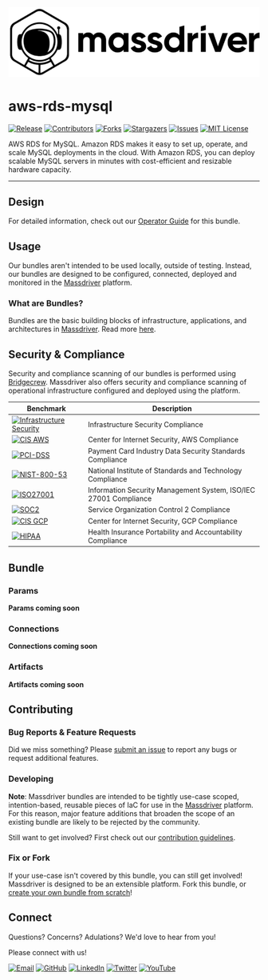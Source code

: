 




[![Massdriver][logo]][website]

# aws-rds-mysql

[![Release][release_shield]][release_url]
[![Contributors][contributors_shield]][contributors_url]
[![Forks][forks_shield]][forks_url]
[![Stargazers][stars_shield]][stars_url]
[![Issues][issues_shield]][issues_url]
[![MIT License][license_shield]][license_url]

<!--
##### STILL NEED TO GET SLACK WORKING ###
[!["Slack Community"](%s)][slack]
-->


AWS RDS for MySQL. Amazon RDS makes it easy to set up, operate, and scale MySQL deployments in the cloud. With Amazon RDS, you can deploy scalable MySQL servers in minutes with cost-efficient and resizable hardware capacity.


---

## Design

For detailed information, check out our [Operator Guide](operator.mdx) for this bundle.

## Usage

Our bundles aren't intended to be used locally, outside of testing. Instead, our bundles are designed to be configured, connected, deployed and monitored in the [Massdriver][website] platform.

### What are Bundles?

Bundles are the basic building blocks of infrastructure, applications, and architectures in [Massdriver][website]. Read more [here](https://docs.massdriver.cloud/concepts/bundles).

## Security & Compliance

<!-- COMPLIANCE:START -->

Security and compliance scanning of our bundles is performed using [Bridgecrew](https://www.bridgecrew.cloud/). Massdriver also offers security and compliance scanning of operational infrastructure configured and deployed using the platform.

| Benchmark | Description |
|--------|---------------|
| [![Infrastructure Security](https://www.bridgecrew.cloud/badges/github/massdriver-cloud/aws-rds-mysql/general)](https://www.bridgecrew.cloud/link/badge?vcs=github&fullRepo=massdriver-cloud%2Faws-rds-mysql&benchmark=INFRASTRUCTURE+SECURITY) | Infrastructure Security Compliance |
| [![CIS AWS](https://www.bridgecrew.cloud/badges/github/massdriver-cloud/aws-rds-mysql/cis_aws)](https://www.bridgecrew.cloud/link/badge?vcs=github&fullRepo=massdriver-cloud%2Faws-rds-mysql&benchmark=CIS+AWS+V1.2) | Center for Internet Security, AWS Compliance |
| [![PCI-DSS](https://www.bridgecrew.cloud/badges/github/massdriver-cloud/aws-rds-mysql/pci)](https://www.bridgecrew.cloud/link/badge?vcs=github&fullRepo=massdriver-cloud%2Faws-rds-mysql&benchmark=PCI-DSS+V3.2) | Payment Card Industry Data Security Standards Compliance |
| [![NIST-800-53](https://www.bridgecrew.cloud/badges/github/massdriver-cloud/aws-rds-mysql/nist)](https://www.bridgecrew.cloud/link/badge?vcs=github&fullRepo=massdriver-cloud%2Faws-rds-mysql&benchmark=NIST-800-53) | National Institute of Standards and Technology Compliance |
| [![ISO27001](https://www.bridgecrew.cloud/badges/github/massdriver-cloud/aws-rds-mysql/iso)](https://www.bridgecrew.cloud/link/badge?vcs=github&fullRepo=massdriver-cloud%2Faws-rds-mysql&benchmark=ISO27001) | Information Security Management System, ISO/IEC 27001 Compliance |
| [![SOC2](https://www.bridgecrew.cloud/badges/github/massdriver-cloud/aws-rds-mysql/soc2)](https://www.bridgecrew.cloud/link/badge?vcs=github&fullRepo=massdriver-cloud%2Faws-rds-mysql&benchmark=SOC2)| Service Organization Control 2 Compliance |
| [![CIS GCP](https://www.bridgecrew.cloud/badges/github/massdriver-cloud/aws-rds-mysql/cis_gcp)](https://www.bridgecrew.cloud/link/badge?vcs=github&fullRepo=massdriver-cloud%2Faws-rds-mysql&benchmark=CIS+GCP+V1.1) | Center for Internet Security, GCP Compliance |
| [![HIPAA](https://www.bridgecrew.cloud/badges/github/massdriver-cloud/aws-rds-mysql/hipaa)](https://www.bridgecrew.cloud/link/badge?vcs=github&fullRepo=massdriver-cloud%2Faws-rds-mysql&benchmark=HIPAA) | Health Insurance Portability and Accountability Compliance |

<!-- COMPLIANCE:END -->

<!-- BEGINNING OF PRE-COMMIT-TERRAFORM DOCS HOOK -->
<!-- END OF PRE-COMMIT-TERRAFORM DOCS HOOK -->

## Bundle

### Params

<!-- PARAMS:START -->

**Params coming soon**

<!-- PARAMS:END -->

### Connections

<!-- CONNECTIONS:START -->

**Connections coming soon**

<!-- CONNECTIONS:END -->

### Artifacts

<!-- ARTIFACTS:START -->

**Artifacts coming soon**

<!-- ARTIFACTS:END -->

<!-- CONTRIBUTING:START -->

## Contributing

### Bug Reports & Feature Requests

Did we miss something? Please [submit an issue](https://github.com/massdriver-cloud/aws-rds-mysql/issues) to report any bugs or request additional features.

### Developing

**Note**: Massdriver bundles are intended to be tightly use-case scoped, intention-based, reusable pieces of IaC for use in the [Massdriver][website] platform. For this reason, major feature additions that broaden the scope of an existing bundle are likely to be rejected by the community.

Still want to get involved? First check out our [contribution guidelines](https://docs.massdriver.cloud/bundles/contributing).

### Fix or Fork

If your use-case isn't covered by this bundle, you can still get involved! Massdriver is designed to be an extensible platform. Fork this bundle, or [create your own bundle from scratch](https://docs.massdriver.cloud/bundles/development)!

<!-- CONTRIBUTING:END -->

## Connect

<!-- CONNECT:START -->

Questions? Concerns? Adulations? We'd love to hear from you!

Please connect with us!

[![Email][email_shield]][email_url]
[![GitHub][github_shield]][github_url]
[![LinkedIn][linkedin_shield]][linkedin_url]
[![Twitter][twitter_shield]][twitter_url]
[![YouTube][youtube_shield]][youtube_url]

<!-- markdownlint-disable -->

[logo]: https://raw.githubusercontent.com/massdriver-cloud/docs/main/static/img/logo-with-logotype-horizontal-400x110.svg
[docs]: https://docs.massdriver.cloud/?utm_source=github&utm_medium=readme&utm_campaign=aws-rds-mysql&utm_content=docs
[website]: https://www.massdriver.cloud/?utm_source=github&utm_medium=readme&utm_campaign=aws-rds-mysql&utm_content=website
[github]: https://github.com/massdriver-cloud?utm_source=github&utm_medium=readme&utm_campaign=aws-rds-mysql&utm_content=github
[slack]: https://massdriverworkspace.slack.com/?utm_source=github&utm_medium=readme&utm_campaign=aws-rds-mysql&utm_content=slack
[linkedin]: https://www.linkedin.com/company/massdriver/?utm_source=github&utm_medium=readme&utm_campaign=aws-rds-mysql&utm_content=linkedin



[contributors_shield]: https://img.shields.io/github/contributors/massdriver-cloud/aws-rds-mysql.svg?style=for-the-badge
[contributors_url]: https://github.com/massdriver-cloud/aws-rds-mysql/graphs/contributors
[forks_shield]: https://img.shields.io/github/forks/massdriver-cloud/aws-rds-mysql.svg?style=for-the-badge
[forks_url]: https://github.com/massdriver-cloud/aws-rds-mysql/network/members
[stars_shield]: https://img.shields.io/github/stars/massdriver-cloud/aws-rds-mysql.svg?style=for-the-badge
[stars_url]: https://github.com/massdriver-cloud/aws-rds-mysql/stargazers
[issues_shield]: https://img.shields.io/github/issues/massdriver-cloud/aws-rds-mysql.svg?style=for-the-badge
[issues_url]: https://github.com/massdriver-cloud/aws-rds-mysql/issues
[release_url]: https://github.com/massdriver-cloud/aws-rds-mysql/releases/latest
[release_shield]: https://img.shields.io/github/release/massdriver-cloud/aws-rds-mysql.svg?style=for-the-badge
[license_shield]: https://img.shields.io/github/license/massdriver-cloud/aws-rds-mysql.svg?style=for-the-badge
[license_url]: https://github.com/massdriver-cloud/aws-rds-mysql/blob/main/LICENSE


[email_url]: mailto:support@massdriver.cloud
[email_shield]: https://img.shields.io/badge/email-Massdriver-black.svg?style=for-the-badge&logo=mail.ru&color=000000
[github_url]: mailto:support@massdriver.cloud
[github_shield]: https://img.shields.io/badge/follow-Github-black.svg?style=for-the-badge&logo=github&color=181717
[linkedin_url]: https://linkedin.com/in/massdriver-cloud
[linkedin_shield]: https://img.shields.io/badge/follow-LinkedIn-black.svg?style=for-the-badge&logo=linkedin&color=0A66C2
[twitter_url]: https://twitter.com/massdriver?utm_source=github&utm_medium=readme&utm_campaign=aws-rds-mysql&utm_content=twitter
[twitter_shield]: https://img.shields.io/badge/follow-Twitter-black.svg?style=for-the-badge&logo=twitter&color=1DA1F2
[discourse_url]: https://community.massdriver.cloud?utm_source=github&utm_medium=readme&utm_campaign=aws-rds-mysql&utm_content=discourse
[discourse_shield]: https://img.shields.io/badge/join-Discourse-black.svg?style=for-the-badge&logo=discourse&color=000000
[youtube_url]: https://www.youtube.com/channel/UCfj8P7MJcdlem2DJpvymtaQ
[youtube_shield]: https://img.shields.io/badge/subscribe-Youtube-black.svg?style=for-the-badge&logo=youtube&color=FF0000
[reddit_url]: https://www.reddit.com/r/massdriver
[reddit_shield]: https://img.shields.io/badge/subscribe-Reddit-black.svg?style=for-the-badge&logo=reddit&color=FF4500

<!-- markdownlint-restore -->

<!-- CONNECT:END -->
